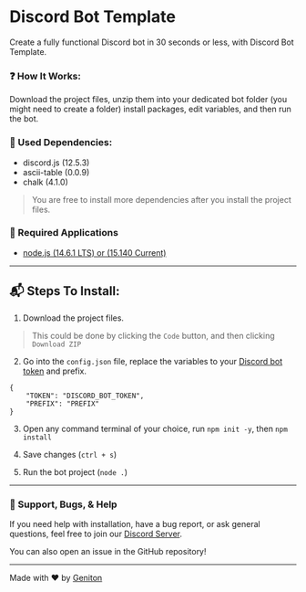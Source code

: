 # Discord Bot Template

Create a fully functional Discord bot in 30 seconds or less, with Discord Bot Template.

### ❓ How It Works:
Download the project files, unzip them into your dedicated bot folder (you might need to  create a folder) install packages, edit variables, and then run the bot.

### 📁 Used Dependencies:
- discord.js (12.5.3)
- ascii-table (0.0.9)
- chalk (4.1.0)
> You are free to install more dependencies after you install the project files. 

### 📝 Required Applications
 - [node.js (14.6.1 LTS) or (15.140 Current)](https://nodejs.org/en/)

---

## 📬 Steps To Install: 

1. Download the project files.
> This could be done by clicking the `Code` button, and then clicking `Download ZIP`

2. Go into the `config.json` file, replace the variables to your [Discord bot token](https://discord.com/prefix) and prefix.
``` 
{
    "TOKEN": "DISCORD_BOT_TOKEN",
    "PREFIX": "PREFIX"
}
```
3. Open any command terminal of your choice, run `npm init -y`, then `npm install`

4. Save changes (`ctrl + s`)

5. Run the bot project (`node .`)

---

### 🎫 Support, Bugs, & Help
If you need help with installation, have a bug report, or ask general questions, feel free to join our [Discord Server](https://discord.gg/grtet8zvBF). 

You can also open an issue in the GitHub repository! 

---
Made with ♥ by [Geniton](https://geniton.com)

